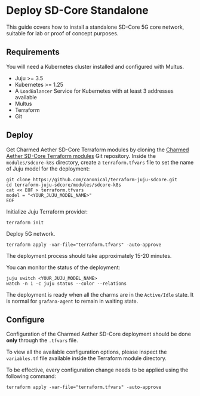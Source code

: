# Deploy SD-Core Standalone

This guide covers how to install a standalone SD-Core 5G core network, suitable for lab or proof of concept purposes.

## Requirements

You will need a Kubernetes cluster installed and configured with Multus.

- Juju >= 3.5
- Kubernetes >= 1.25
- A `LoadBalancer` Service for Kubernetes with at least 3 addresses available
- Multus
- Terraform
- Git

## Deploy

Get Charmed Aether SD-Core Terraform modules by cloning the [Charmed Aether SD-Core Terraform modules][Charmed Aether SD-Core Terraform modules] Git repository.
Inside the `modules/sdcore-k8s` directory, create a `terraform.tfvars` file to set the name of Juju model for the deployment:

```console
git clone https://github.com/canonical/terraform-juju-sdcore.git
cd terraform-juju-sdcore/modules/sdcore-k8s
cat << EOF > terraform.tfvars
model = "<YOUR_JUJU_MODEL_NAME>"
EOF
```

Initialize Juju Terraform provider:

```console
terraform init
```

Deploy 5G network.

```console
terraform apply -var-file="terraform.tfvars" -auto-approve
```

The deployment process should take approximately 15-20 minutes.

You can monitor the status of the deployment:

```console
juju switch <YOUR_JUJU_MODEL_NAME>
watch -n 1 -c juju status --color --relations
```

The deployment is ready when all the charms are in the `Active/Idle` state. 
It is normal for `grafana-agent` to remain in waiting state.

## Configure

Configuration of the Charmed Aether SD-Core deployment should be done **only** through the `.tfvars` file. 

To view all the available configuration options, please inspect the `variables.tf` file available inside the Terraform module directory.

To be effective, every configuration change needs to be applied using the following command:

```console
terraform apply -var-file="terraform.tfvars" -auto-approve
```

[Charmed Aether SD-Core Terraform modules]: https://github.com/canonical/terraform-juju-sdcore
